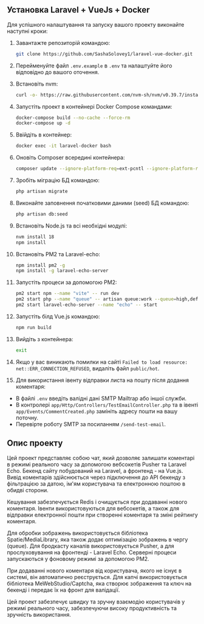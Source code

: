 ## Установка Laravel + VueJs + Docker

Для успішного налаштування та запуску вашого проекту виконайте наступні кроки:

1. Завантажте репозиторій командою:
   ```sh
   git clone https://github.com/SashaSolovey1/laravel-vue-docker.git
   ```

2. Перейменуйте файл `.env.example` в `.env` та налаштуйте його відповідно до вашого оточення.

3. Встановіть nvm:
   ```sh
   curl -o- https://raw.githubusercontent.com/nvm-sh/nvm/v0.39.7/install.sh | bash
   ```

4. Запустіть проект в контейнері Docker Compose командами:
   ```sh
   docker-compose build --no-cache --force-rm
   docker-compose up -d
   ```

5. Ввійдіть в контейнер:
   ```sh
   docker exec -it laravel-docker bash
   ```

6. Оновіть Composer всередині контейнера:
   ```sh
   composer update --ignore-platform-req=ext-pcntl --ignore-platform-req=ext-exif
   ```

7. Зробіть міграцію БД командою:
   ```sh
   php artisan migrate
   ```

8. Виконайте заповнення початковими даними (seed) БД командою:
   ```sh
   php artisan db:seed
   ```

9. Встановіть Node.js та всі необхідні модулі:
   ```sh
   nvm install 18
   npm install
   ```

10. Встановіть PM2 та Laravel-echo:
    ```sh
    npm install pm2 -g
    npm install -g laravel-echo-server
    ```

11. Запустіть процеси за допомогою PM2:
    ```sh
    pm2 start npm --name "vite" -- run dev
    pm2 start php --name "queue" -- artisan queue:work --queue=high,default
    pm2 start laravel-echo-server --name "echo" -- start
    ```

12. Запустіть білд Vue.js командою:
    ```sh
    npm run build
    ```

13. Вийдіть з контейнера:
    ```sh
    exit
    ```

14. Якщо у вас виникають помилки на сайті `Failed to load resource: net::ERR_CONNECTION_REFUSED`, видаліть файл `public/hot`.

15. Для використання івенту відправки листа на пошту після додання коментаря:
   - В файлі `.env` введіть валідні дані SMTP Mailtrap або іншої служби.
   - В контролері `app/Http/Controllers/TestEmailController.php` та в івенті `app/Events/CommentCreated.php` замініть адресу пошти на вашу поточну.
   - Перевірте роботу SMTP за посиланням `/send-test-email`.

## Опис проекту

Цей проект представляє собою чат, який дозволяє залишати коментарі в режимі реального часу за допомогою вебсокетів Pusher та Laravel Echo. Бекенд сайту побудований на Laravel, а фронтенд - на Vue.js. Вивід коментарів здійснюється через підключення до API бекенду з фільтрацією за датою, ім'ям користувача та електронною поштою в обидві сторони.

Кешування забезпечується Redis і очищується при додаванні нового коментаря. Івенти використовуються для вебсокетів, а також для відправки електронної пошти при створенні коментаря та зміні рейтингу коментаря.

Для обробки зображень використовується бібліотека Spatie/MediaLibrary, яка також додає оптимізацію зображень в чергу (queue). Для бродкасту каналів використовується Pusher, а для прослуховування на фронтенді - Laravel Echo. Серверні процеси запускаються у фоновому режимі за допомогою PM2.

При додаванні нового коментаря від користувача, якого не існує в системі, він автоматично реєструється. Для капчі використовується бібліотека MeWebStudio/Captcha, яка створює зображення та ключ на бекенді і передає їх на фронт для валідації.

Цей проект забезпечує швидку та зручну взаємодію користувачів у режимі реального часу, забезпечуючи високу продуктивність та зручність використання.

